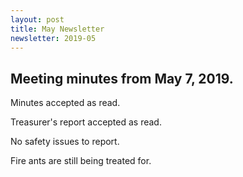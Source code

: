 ```yaml
---
layout: post
title: May Newsletter
newsletter: 2019-05
---
```

## Meeting minutes from May 7, 2019.

Minutes accepted as read.

Treasurer's report accepted as read.

No safety issues to report.

Fire ants are still being treated for.
